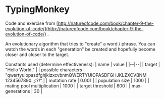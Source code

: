 # TypingMonkey

Code and exercise from [http://natureofcode.com/book/chapter-9-the-evolution-of-code/](http://natureofcode.com/book/chapter-9-the-evolution-of-code/) . 

An evolutionary algorithm that tries to "create" a word / phrase. 
You can watch the words in each "generation" be created and hopefully become closer and closer to the target.

Constants used (determine effectiveness):
| name | value |
|--|--|
| target | "Hello World." |
| possible characters | "qwertyuiopasdfghjklzxcvbnmQWERTYUIOPASDFGHJKLZXCVBNM 1234567890.,;:?!" |
| mutation rate | 0.001 |
| population size | 1000 |
| mating pool multiplication | 1000 |
| target threshold | 800 |
| max-generations | 30 |
